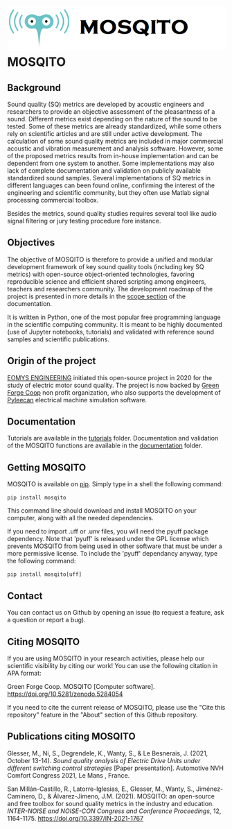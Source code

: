 # ![MOSQITO Logo](https://raw.githubusercontent.com/Eomys/MoSQITo/master/logo.png) MOSQITO

## Background

Sound quality (SQ) metrics are developed by acoustic engineers and 
researchers to provide an objective assessment of the pleasantness of a
sound. Different metrics exist depending on the nature of the sound to
be tested. Some of these metrics are already standardized, while some
others rely on scientific articles and are still under active
development. The calculation of some sound quality metrics are included
in major commercial acoustic and vibration measurement and analysis
software. However, some of the proposed metrics results from in-house
implementation and can be dependent from one system to another. Some
implementations may also lack of complete documentation and validation
on publicly available standardized sound samples. Several
implementations of SQ metrics in different languages can been found
online, confirming the interest of the engineering and scientific
community, but they often use Matlab signal processing commercial
toolbox.

Besides the metrics, sound quality studies requires several tool like audio signal filtering or jury testing procedure fore instance.

## Objectives

The objective of MOSQITO is therefore to provide a unified and modular development framework of key sound quality tools (including key SQ metrics) with open-source object-oriented technologies, favoring reproducible science and efficient shared scripting among engineers, teachers and researchers
community. The development roadmap of the project is presented in more details in the [scope section](./documentation/scope.md) of the documentation. 

It is written in Python, one of the most popular free programming language in the scientific computing community. It is meant to be highly documented (use of Jupyter notebooks, tutorials) and validated with reference sound samples and scientific publications.

## Origin of the project

[EOMYS ENGINEERING](https://eomys.com/?lang=en) initiated this open-source project in 2020 for the study of electric motor sound quality. The project is now backed by [Green Forge Coop](https://www.linkedin.com/company/greenforgecoop/) non profit organization, who also supports the development of [Pyleecan](https://www.pyleecan.org) electrical machine simulation software.

## Documentation

Tutorials are available in the [tutorials](./tutorials/) folder. Documentation and validation of the MOSQITO functions are available in the [documentation](./documentation/) folder.

## Getting MOSQITO
MOSQITO is available on [pip](https://pypi.org/project/pip/). Simply type in a shell the following command:

    pip install mosqito

This command line should download and install MOSQITO on your computer, along with all the needed dependencies.

If you need to import .uff or .unv files, you will need the pyuff package dependency. Note that 'pyuff' is released under the GPL license which prevents MOSQITO from being used in other software that must be under a more permissive license. To include the 'pyuff' dependancy anyway, type the following command:

    pip install mosqito[uff]

## Contact

You can contact us on Github by opening an issue (to request a feature, ask a question or report a bug). 

## Citing MOSQITO

If you are using MOSQITO in your research activities, please help our scientific visibility by citing our work! You can use the following citation in APA format:

Green Forge Coop. MOSQITO [Computer software]. https://doi.org/10.5281/zenodo.5284054

If you need to cite the current release of MOSQITO, please use the "Cite this repository" feature in the "About" section of this Github repository.


## Publications citing MOSQITO

Glesser, M., Ni, S., Degrendele, K., Wanty, S., & Le Besnerais, J. (2021, October 13-14). *Sound quality analysis of Electric Drive Units under different switching control strategies* [Paper presentation]. Automotive NVH Comfort Congress 2021, Le Mans , France.

San Millán-Castillo, R., Latorre-Iglesias, E., Glesser, M., Wanty, S., Jiménez-Caminero, D., & Álvarez-Jimeno, J.M. (2021). MOSQITO: an open-source and free toolbox for sound quality metrics in the industry and education. *INTER-NOISE and NOISE-CON Congress and Conference Proceedings*, 12, 1164-1175. https://doi.org/10.3397/IN-2021-1767


